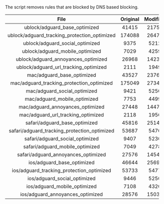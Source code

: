 The script removes rules that are blocked by DNS based blocking.


| File | Original | Modified |
|:----:|:-----:|:-----:|
| ublock/adguard_base_optimized | 41415 | 21751 |
| ublock/adguard_tracking_protection_optimized | 174088 | 26475 |
| ublock/adguard_social_optimized | 9375 | 5212 |
| ublock/adguard_mobile_optimized | 7029 | 4259 |
| ublock/adguard_annoyances_optimized | 26968 | 14239 |
| ublock/adguard_url_tracking_optimized | 2111 | 1949 |
| mac/adguard_base_optimized | 43527 | 23769 |
| mac/adguard_tracking_protection_optimized | 175049 | 27348 |
| mac/adguard_social_optimized | 9421 | 5250 |
| mac/adguard_mobile_optimized | 7753 | 4499 |
| mac/adguard_annoyances_optimized | 27448 | 14472 |
| mac/adguard_url_tracking_optimized | 2118 | 1956 |
| safari/adguard_base_optimized | 45816 | 25147 |
| safari/adguard_tracking_protection_optimized | 53687 | 5470 |
| safari/adguard_social_optimized | 9407 | 5230 |
| safari/adguard_mobile_optimized | 7049 | 4278 |
| safari/adguard_annoyances_optimized | 27576 | 14546 |
| ios/adguard_base_optimized | 46644 | 25699 |
| ios/adguard_tracking_protection_optimized | 53733 | 5477 |
| ios/adguard_social_optimized | 9446 | 5250 |
| ios/adguard_mobile_optimized | 7108 | 4320 |
| ios/adguard_annoyances_optimized | 28576 | 15030 |